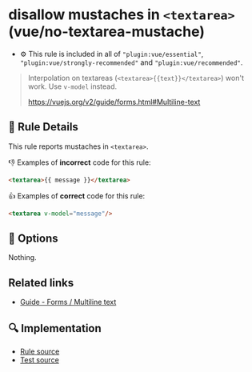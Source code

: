 # disallow mustaches in `<textarea>` (vue/no-textarea-mustache)

- :gear: This rule is included in all of `"plugin:vue/essential"`, `"plugin:vue/strongly-recommended"` and `"plugin:vue/recommended"`.

> Interpolation on textareas (`<textarea>{{text}}</textarea>`) won't work. Use `v-model` instead.
>
> https://vuejs.org/v2/guide/forms.html#Multiline-text

## :book: Rule Details

This rule reports mustaches in `<textarea>`.

:-1: Examples of **incorrect** code for this rule:

```html
<textarea>{{ message }}</textarea>
```

:+1: Examples of **correct** code for this rule:

```html
<textarea v-model="message"/>
```

## :wrench: Options

Nothing.

## Related links

- [Guide - Forms / Multiline text](https://vuejs.org/v2/guide/forms.html#Multiline-text)

## :mag: Implementation

- [Rule source](https://github.com/vuejs/eslint-plugin-vue/blob/master/lib/rules/no-textarea-mustache.js)
- [Test source](https://github.com/vuejs/eslint-plugin-vue/blob/master/tests/lib/rules/no-textarea-mustache.js)
